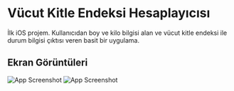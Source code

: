 # Vücut Kitle Endeksi Hesaplayıcısı

İlk iOS projem. Kullanıcıdan boy ve kilo bilgisi alan ve vücut kitle endeksi ile durum bilgisi çıktısı veren basit bir uygulama.

## Ekran Görüntüleri

![App Screenshot](https://prnt.sc/S55wX1X9tObw)
![App Screenshot](https://prnt.sc/UX8c-TKV1mhc)
